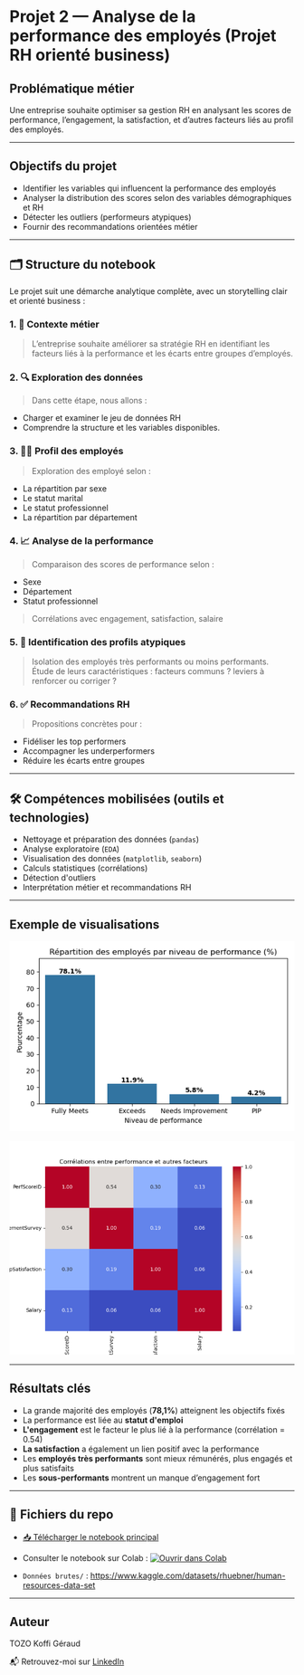 # Projet 2 — Analyse de la performance des employés (Projet RH orienté business)

## Problématique métier

Une entreprise souhaite optimiser sa gestion RH en analysant les scores de performance, l’engagement, la satisfaction, et d’autres facteurs liés au profil des employés.

---

## Objectifs du projet

- Identifier les variables qui influencent la performance des employés
- Analyser la distribution des scores selon des variables démographiques et RH
- Détecter les outliers (performeurs atypiques)
- Fournir des recommandations orientées métier

---

## 🗂️ Structure du notebook

Le projet suit une démarche analytique complète, avec un storytelling clair et orienté business :

### 1. 📍 Contexte métier
> L’entreprise souhaite améliorer sa stratégie RH en identifiant les facteurs liés à la performance et les écarts entre groupes d’employés.

### 2. 🔍 Exploration des données
> Dans cette étape, nous allons :
- Charger et examiner le jeu de données RH
- Comprendre la structure et les variables disponibles.

### 3. 🧍‍♂️ Profil des employés
> Exploration des employé selon :
- La répartition par sexe
- Le statut marital
- Le statut professionnel
- La répartition par département

### 4. 📈 Analyse de la performance
> Comparaison des scores de performance selon :
- Sexe
- Département
- Statut professionnel
> Corrélations avec engagement, satisfaction, salaire

### 5. 🚨 Identification des profils atypiques
> Isolation des employés très performants ou moins performants.  
> Étude de leurs caractéristiques : facteurs communs ? leviers à renforcer ou corriger ?

### 6. ✅ Recommandations RH
> Propositions concrètes pour :
- Fidéliser les top performers
- Accompagner les underperformers
- Réduire les écarts entre groupes

---

## 🛠️ Compétences mobilisées (outils et technologies)

- Nettoyage et préparation des données (`pandas`)
- Analyse exploratoire (`EDA`)
- Visualisation des données (`matplotlib`, `seaborn`)
- Calculs statistiques (corrélations)
- Détection d'outliers
- Interprétation métier et recommandations RH

---

## Exemple de visualisations

![Répartition des performances](assets/performance.png)

![Heatmap de correlation](assets/heatmap_correlation.png)  

---

## Résultats clés

- La grande majorité des employés (**78,1%**) atteignent les objectifs fixés
- La performance est liée au **statut d'emploi**
- **L'engagement** est le facteur le plus lié à la performance (corrélation = 0.54)
- **La satisfaction** a également un lien positif avec la performance
- Les **employés très performants** sont mieux rémunérés, plus engagés et plus satisfaits
- Les **sous-performants** montrent un manque d’engagement fort

---

## 📂 Fichiers du repo

- [📥 Télécharger le notebook principal](notebook_projet_2.ipynb)

- Consulter le notebook sur Colab  : [![Ouvrir dans Colab](https://colab.research.google.com/assets/colab-badge.svg)](https://colab.research.google.com/github/GeraudTozo/DATA-ANALYST-PROJECT/blob/main/P2/notebook_projet_2.ipynb)

- `Données brutes/` : https://www.kaggle.com/datasets/rhuebner/human-resources-data-set

---

## Auteur

TOZO Koffi Géraud

📬 Retrouvez-moi sur [LinkedIn](www.linkedin.com/in/koffi-géraud-tozo-bb2b2829a)